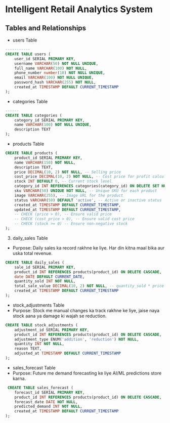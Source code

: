 # Intelligent Retail Analytics System

##  Tables and Relationships

- users Table
``` sql 
-----------
CREATE TABLE users (
    user_id SERIAL PRIMARY KEY,
    username VARCHAR(50) NOT NULL UNIQUE,
    full_name VARCHAR(100) NOT NULL,
    phone_number number(10) NOT NULL UNIQUE,
    email VARCHAR(100) NOT NULL UNIQUE,
    password_hash VARCHAR(255) NOT NULL,
    created_at TIMESTAMP DEFAULT CURRENT_TIMESTAMP
);
```

- categories Table
```sql 
------
CREATE TABLE categories (
    category_id SERIAL PRIMARY KEY,
    name VARCHAR(100) NOT NULL UNIQUE,
    description TEXT
);
```

- products Table
``` sql 
CREATE TABLE products (
    product_id SERIAL PRIMARY KEY,
    name VARCHAR(150) NOT NULL,
    description TEXT,
    price DECIMAL(10, 2) NOT NULL, -- Selling price
    cost_price DECIMAL(10, 2) NOT NULL, -- Cost price for profit calculation
    stock INT DEFAULT 0, -- Current stock level
    category_id INT REFERENCES categories(category_id) ON DELETE SET NULL,
    sku VARCHAR(50) UNIQUE NOT NULL, -- Unique SKU for each product
    image VARCHAR(255), -- Image URL for the product
    status VARCHAR(50) DEFAULT 'active', -- Active or inactive status
    created_at TIMESTAMP DEFAULT CURRENT_TIMESTAMP,
    updated_at TIMESTAMP DEFAULT CURRENT_TIMESTAMP,
    -- CHECK (price > 0), -- Ensure valid price
    -- CHECK (cost_price > 0), -- Ensure valid cost price
    -- CHECK (stock >= 0) -- Ensure non-negative stock
);


```
3. daily_sales Table
- Purpose: Daily sales ka record rakhne ke liye. Har din kitna maal bika aur uska total revenue.
``` sql
CREATE TABLE daily_sales (
    sale_id SERIAL PRIMARY KEY,
    product_id INT REFERENCES products(product_id) ON DELETE CASCADE,
    date DATE DEFAULT CURRENT_DATE,
    quantity_sold INT NOT NULL,
    total_sale_value DECIMAL(10, 2) NOT NULL, -- quantity_sold * price
    created_at TIMESTAMP DEFAULT CURRENT_TIMESTAMP
);
```

- stock_adjustments Table
- Purpose: Stock me manual changes ka track rakhne ke liye, jaise naya stock aana ya damage ki wajah se reduction.
``` sql 
CREATE TABLE stock_adjustments (
    adjustment_id SERIAL PRIMARY KEY,
    product_id INT REFERENCES products(product_id) ON DELETE CASCADE,
    adjustment_type ENUM('addition', 'reduction') NOT NULL,
    quantity INT NOT NULL,
    reason TEXT,
    adjusted_at TIMESTAMP DEFAULT CURRENT_TIMESTAMP
);
```

- sales_forecast Table
- Purpose: Future me demand forecasting ke liye AI/ML predictions store karna.
``` sql 
 CREATE TABLE sales_forecast (
    forecast_id SERIAL PRIMARY KEY,
    product_id INT REFERENCES products(product_id) ON DELETE CASCADE,
    forecast_date DATE NOT NULL,
    predicted_demand INT NOT NULL,
    created_at TIMESTAMP DEFAULT CURRENT_TIMESTAMP
);
```